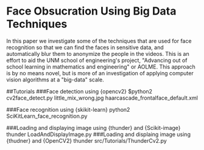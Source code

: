 # Face Obsucration Using Big Data Techniques

In this paper we investigate some of the techniques that are used
for face recognition so that we can find the faces in sensitive data,
and automatically blur them to anonymize the people in the videos.
This is an effort to aid the UNM school of engineering's project,
"Advancing out of school learning in mathematics and engineering"
or AOLME. This approach is by no means novel, but is more of
an investigation of applying computer vision algorithms at a
"big-data" scale.

##Tutorials
###Face detection using {opencv2}
$python2 cv2face_detect.py little_mix_wrong.jpg haarcascade_frontalface_default.xml

###Face recognition using {skikit-learn}
python2 SciKitLearn_face_recognition.py

###Loading and displaying image using {thunder} and {Scikit-image}
thunder LoadAndDisplayImage.py
###Loading and displaing image using {thudner} and {OpenCV2}
thunder src/Tutorials/ThunderCv2.py
